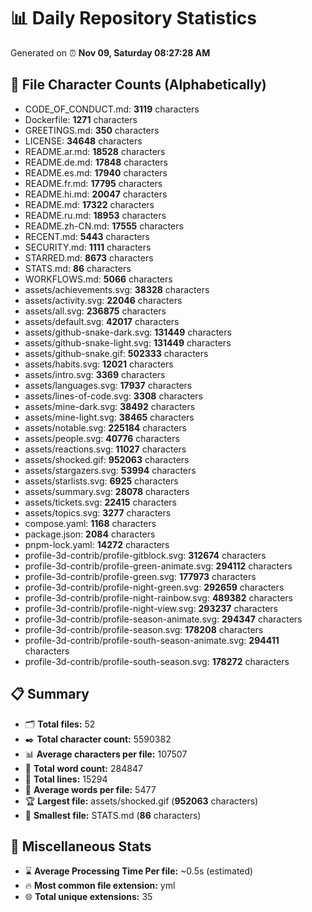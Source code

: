 # 📊 Daily Repository Statistics
Generated on ⏰ **Nov 09, Saturday 08:27:28 AM**

## 📂 File Character Counts (Alphabetically)
- CODE_OF_CONDUCT.md: **3119** characters
- Dockerfile: **1271** characters
- GREETINGS.md: **350** characters
- LICENSE: **34648** characters
- README.ar.md: **18528** characters
- README.de.md: **17848** characters
- README.es.md: **17940** characters
- README.fr.md: **17795** characters
- README.hi.md: **20047** characters
- README.md: **17322** characters
- README.ru.md: **18953** characters
- README.zh-CN.md: **17555** characters
- RECENT.md: **5443** characters
- SECURITY.md: **1111** characters
- STARRED.md: **8673** characters
- STATS.md: **86** characters
- WORKFLOWS.md: **5066** characters
- assets/achievements.svg: **38328** characters
- assets/activity.svg: **22046** characters
- assets/all.svg: **236875** characters
- assets/default.svg: **42017** characters
- assets/github-snake-dark.svg: **131449** characters
- assets/github-snake-light.svg: **131449** characters
- assets/github-snake.gif: **502333** characters
- assets/habits.svg: **12021** characters
- assets/intro.svg: **3369** characters
- assets/languages.svg: **17937** characters
- assets/lines-of-code.svg: **3308** characters
- assets/mine-dark.svg: **38492** characters
- assets/mine-light.svg: **38465** characters
- assets/notable.svg: **225184** characters
- assets/people.svg: **40776** characters
- assets/reactions.svg: **11027** characters
- assets/shocked.gif: **952063** characters
- assets/stargazers.svg: **53994** characters
- assets/starlists.svg: **6925** characters
- assets/summary.svg: **28078** characters
- assets/tickets.svg: **22415** characters
- assets/topics.svg: **3277** characters
- compose.yaml: **1168** characters
- package.json: **2084** characters
- pnpm-lock.yaml: **14272** characters
- profile-3d-contrib/profile-gitblock.svg: **312674** characters
- profile-3d-contrib/profile-green-animate.svg: **294112** characters
- profile-3d-contrib/profile-green.svg: **177973** characters
- profile-3d-contrib/profile-night-green.svg: **292659** characters
- profile-3d-contrib/profile-night-rainbow.svg: **489382** characters
- profile-3d-contrib/profile-night-view.svg: **293237** characters
- profile-3d-contrib/profile-season-animate.svg: **294347** characters
- profile-3d-contrib/profile-season.svg: **178208** characters
- profile-3d-contrib/profile-south-season-animate.svg: **294411** characters
- profile-3d-contrib/profile-south-season.svg: **178272** characters

## 📋 Summary
- 🗂️ **Total files:** 52
- ✒️ **Total character count:** 5590382
- 📊 **Average characters per file:** 107507
- 📝 **Total word count:** 284847
- 🧾 **Total lines:** 15294
- 📐 **Average words per file:** 5477
- 🏆 **Largest file:** assets/shocked.gif (**952063** characters)
- 🥉 **Smallest file:** STATS.md (**86** characters)

## 🌟 Miscellaneous Stats
- ⌛ **Average Processing Time Per file:** ~0.5s (estimated)
- 🔥 **Most common file extension:** yml
- 🌐 **Total unique extensions:** 35
